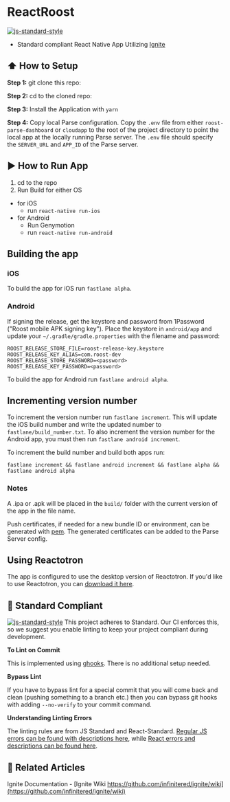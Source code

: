 #  ReactRoost
[![js-standard-style](https://img.shields.io/badge/code%20style-standard-brightgreen.svg?style=flat)](http://standardjs.com/)

* Standard compliant React Native App Utilizing [Ignite](https://github.com/infinitered/ignite)

## :arrow_up: How to Setup

**Step 1:** git clone this repo:

**Step 2:** cd to the cloned repo:

**Step 3:** Install the Application with `yarn`

**Step 4:** Copy local Parse configuration. Copy the `.env` file from either `roost-parse-dashboard` or `cloudapp` to the root of the project directory to point the local app at the locally running Parse server. The `.env` file should specify the `SERVER_URL` and `APP_ID` of the Parse server.


## :arrow_forward: How to Run App

1. cd to the repo
2. Run Build for either OS
  * for iOS
    * run `react-native run-ios`
  * for Android
    * Run Genymotion
    * run `react-native run-android`

## Building the app

### iOS

To build the app for iOS run `fastlane alpha`.

### Android

If signing the release, get the keystore and password from 1Password ("Roost mobile APK signing key"). Place the keystore in `android/app` and update your `~/.gradle/gradle.properties` with the filename and password:

```
ROOST_RELEASE_STORE_FILE=roost-release-key.keystore
ROOST_RELEASE_KEY_ALIAS=com.roost-dev
ROOST_RELEASE_STORE_PASSWORD=<password>
ROOST_RELEASE_KEY_PASSWORD=<password>
```

To build the app for Android run `fastlane android alpha`.

## Incrementing version number

To increment the version number run `fastlane increment`. This will update the iOS build number and write the updated number to `fastlane/build_number.txt`. To also increment the version number for the Android app, you must then run `fastlane android increment`.

To increment the build number and build both apps run:

    fastlane increment && fastlane android increment && fastlane alpha && fastlane android alpha

### Notes

A .ipa or .apk will be placed in the `build/` folder with the current version of the app in the file name.

Push certificates, if needed for a new bundle ID or environment, can be generated with [pem](https://github.com/fastlane/fastlane/blob/master/pem/README.md). The generated certificates can be added to the Parse Server config.

## Using Reactotron

The app is configured to use the desktop version of Reactotron. If you'd like to use Reactotron, you can [download it here](https://github.com/reactotron/reactotron/blob/master/docs/installing.md#installing-the-os-x-application).

## :no_entry_sign: Standard Compliant

[![js-standard-style](https://cdn.rawgit.com/feross/standard/master/badge.svg)](https://github.com/feross/standard)
This project adheres to Standard.  Our CI enforces this, so we suggest you enable linting to keep your project compliant during development.

**To Lint on Commit**

This is implemented using [ghooks](https://github.com/gtramontina/ghooks). There is no additional setup needed.

**Bypass Lint**

If you have to bypass lint for a special commit that you will come back and clean (pushing something to a branch etc.) then you can bypass git hooks with adding `--no-verify` to your commit command.

**Understanding Linting Errors**

The linting rules are from JS Standard and React-Standard.  [Regular JS errors can be found with descriptions here](http://eslint.org/docs/rules/), while [React errors and descriptions can be found here](https://github.com/yannickcr/eslint-plugin-react).

## :open_file_folder: Related Articles
Ignite Documentation - [Ignite Wiki https://github.com/infinitered/ignite/wiki](https://github.com/infinitered/ignite/wiki)
